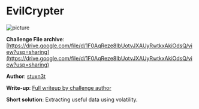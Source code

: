 # EvilCrypter
![picture](https://github.com/stuxnet999/Image-Forensics/blob/master/EvilCrypter.png)

**Challenge File archive**: [https://drive.google.com/file/d/1F0AqReze8IbUotvJXAUyRwtkxAkiOdsQ/view?usp=sharing](https://drive.google.com/file/d/1F0AqReze8IbUotvJXAUyRwtkxAkiOdsQ/view?usp=sharing)
  
**Author**: [stuxn3t](https://twitter.com/_stuxn3t)
  
**Write-up**: [Full writeup by challenge author](https://volatilevirus.home.blog/2018/10/12/inctf-2018-evil-crypter-writeup/)
  
**Short solution**: Extracting useful data using volatility.

